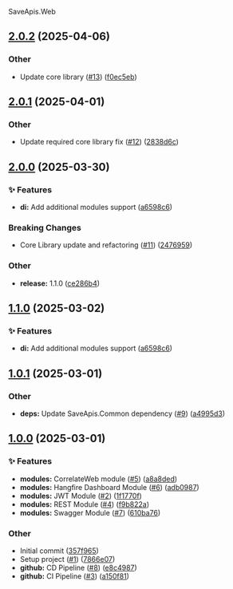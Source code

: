 SaveApis.Web
<a name="2.0.2"></a>
## [2.0.2](https://www.github.com/SaveApis/SaveApis.Web/releases/tag/v2.0.2) (2025-04-06)

### Other

* Update core library ([#13](https://www.github.com/SaveApis/SaveApis.Web/issues/13)) ([f0ec5eb](https://www.github.com/SaveApis/SaveApis.Web/commit/f0ec5ebafa2b0b357227da9b3f67ab082cd0ba03))

<a name="2.0.1"></a>
## [2.0.1](https://www.github.com/SaveApis/SaveApis.Web/releases/tag/v2.0.1) (2025-04-01)

### Other

* Update required core library fix ([#12](https://www.github.com/SaveApis/SaveApis.Web/issues/12)) ([2838d6c](https://www.github.com/SaveApis/SaveApis.Web/commit/2838d6c17965ff83516676ac1768427cb6e9f3b6))

<a name="2.0.0"></a>
## [2.0.0](https://www.github.com/SaveApis/SaveApis.Web/releases/tag/v2.0.0) (2025-03-30)

### ✨ Features

* **di:** Add additional modules support ([a6598c6](https://www.github.com/SaveApis/SaveApis.Web/commit/a6598c636182c404da75cc2df99bf4e49143301e))

### Breaking Changes

* Core Library update and refactoring ([#11](https://www.github.com/SaveApis/SaveApis.Web/issues/11)) ([2476959](https://www.github.com/SaveApis/SaveApis.Web/commit/247695966e2e1ded5aeb8efeb8990af7cca7befd))

### Other

* **release:** 1.1.0 ([ce286b4](https://www.github.com/SaveApis/SaveApis.Web/commit/ce286b467212509e230b319a50b251b064acc7ed))

<a name="1.1.0"></a>
## [1.1.0](https://www.github.com/SaveApis/SaveApis.Web/releases/tag/v1.1.0) (2025-03-02)

### ✨ Features

* **di:** Add additional modules support ([a6598c6](https://www.github.com/SaveApis/SaveApis.Web/commit/a6598c636182c404da75cc2df99bf4e49143301e))

<a name="1.0.1"></a>
## [1.0.1](https://www.github.com/SaveApis/SaveApis.Web/releases/tag/v1.0.1) (2025-03-01)

### Other

* **deps:** Update SaveApis.Common dependency ([#9](https://www.github.com/SaveApis/SaveApis.Web/issues/9)) ([a4995d3](https://www.github.com/SaveApis/SaveApis.Web/commit/a4995d36e1ef8b97d0212245edb2f11857c39c7c))

<a name="1.0.0"></a>
## [1.0.0](https://www.github.com/SaveApis/SaveApis.Web/releases/tag/v1.0.0) (2025-03-01)

### ✨ Features

* **modules:** CorrelateWeb module ([#5](https://www.github.com/SaveApis/SaveApis.Web/issues/5)) ([a8a8ded](https://www.github.com/SaveApis/SaveApis.Web/commit/a8a8deda3dbdb8a758a2d9c8ee57730f2a0c0cf4))
* **modules:** Hangfire Dashboard Module ([#6](https://www.github.com/SaveApis/SaveApis.Web/issues/6)) ([adb0987](https://www.github.com/SaveApis/SaveApis.Web/commit/adb0987164db52c6c81e0d7fbcd5a85e925b43e4))
* **modules:** JWT Module ([#2](https://www.github.com/SaveApis/SaveApis.Web/issues/2)) ([1f1770f](https://www.github.com/SaveApis/SaveApis.Web/commit/1f1770feead9fae8f8a8badd8d4f4ff96e43ddab))
* **modules:** REST Module ([#4](https://www.github.com/SaveApis/SaveApis.Web/issues/4)) ([f9b822a](https://www.github.com/SaveApis/SaveApis.Web/commit/f9b822ac2c669a6b41086e492d9d7fbefded553b))
* **modules:** Swagger Module ([#7](https://www.github.com/SaveApis/SaveApis.Web/issues/7)) ([610ba76](https://www.github.com/SaveApis/SaveApis.Web/commit/610ba760e303f5000d926699a5c5650f1240ca98))

### Other

* Initial commit ([357f965](https://www.github.com/SaveApis/SaveApis.Web/commit/357f9657b56606a3c0baebddff57dbd340f94faf))
* Setup project ([#1](https://www.github.com/SaveApis/SaveApis.Web/issues/1)) ([7866e07](https://www.github.com/SaveApis/SaveApis.Web/commit/7866e07c3cd2e196c4019fa9df481c42e45aec71))
* **github:** CD Pipeline ([#8](https://www.github.com/SaveApis/SaveApis.Web/issues/8)) ([e8c4987](https://www.github.com/SaveApis/SaveApis.Web/commit/e8c49879bdfacfd0ed94e0f78193b1893790a6cc))
* **github:** CI Pipeline ([#3](https://www.github.com/SaveApis/SaveApis.Web/issues/3)) ([a150f81](https://www.github.com/SaveApis/SaveApis.Web/commit/a150f81c9ae91f5a4b63c4f09e01f94fa8faa4d7))


